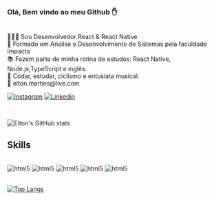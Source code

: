 ### Olá, Bem vindo ao meu Github ✋
<br>
🧑🏾‍💻 Sou Desenvolvedor React & React Native
<br>
🏫 Formado em Analise e Desenvolvimento de Sistemas pela faculdade Impacta
<br>
📚 Fazem parte de minha rotina de estudos: React Native, Node.js,TypeScript e inglês.
<br>
💖 Codar, estudar, ciclismo e entusiata musical.
<br >
📧 elton.martins@live.com

<br>

[![Instagram](https://img.shields.io/badge/Instagram-E4405F?style=for-the-badge&logo=instagram&logoColor=white)](https://www.instagram.com/fromhellton/)
[![Linkedin](https://img.shields.io/badge/LinkedIn-0077B5?style=for-the-badge&logo=linkedin&logoColor=whit
)](https://www.linkedin.com/in/elton-martins-0a45529b/)

<br>


![Elton's GitHub stats](https://github-readme-stats.vercel.app/api?username=eltoncfc&show_icons=true&theme=merko)
 <br>

## Skills

<div style="display: inline_block"><br/>
<img aling="center" alt="html5" src="https://img.shields.io/badge/HTML5-E34F26?style=for-the-badge&logo=html5&logoColor=white"/>
<img aling="center" 
alt="html5" 
src="https://img.shields.io/badge/JavaScript-F7DF1E?style=for-the-badge&logo=javascript&logoColor=black"/>
<img aling="center" 
alt="html5" 
src="https://img.shields.io/badge/TypeScript-007ACC?style=for-the-badge&logo=typescript&logoColor=white"/>
<img aling="center" 
alt="html5" 
src="https://img.shields.io/badge/React-20232A?style=for-the-badge&logo=react&logoColor=61DAFB"/>
<img aling="center" 
alt="html5" 
src="https://img.shields.io/badge/React_Native-20232A?style=for-the-badge&logo=react&logoColor=61DAFB"/>
</div>

<br>



[![Top Langs](https://github-readme-stats.vercel.app/api/top-langs/?username=anuraghazra&langs_count=8)](https://github.com/anuraghazra/github-readme-stats)

